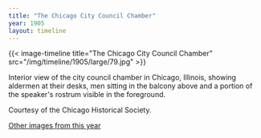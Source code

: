 ```yaml
---
title: "The Chicago City Council Chamber"
year: 1905
layout: timeline
---
```


{{< image-timeline title="The Chicago City Council Chamber" src="/img/timeline/1905/large/79.jpg" >}}


Interior view of the city council chamber in Chicago, Illinois, showing aldermen at their desks, men sitting in the balcony above and a portion of the speaker's rostrum visible in the foreground. 

Courtesy of the Chicago Historical Society. 

[Other images from this year](/historical/timeline/1905)